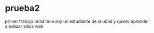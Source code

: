 # prueba2
primer trabajo unad
hola soy un estudiante de la unad y quiero aprender arealizar sitios web
